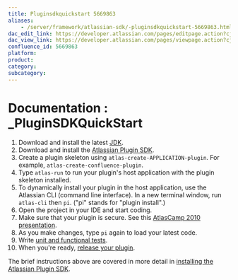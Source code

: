 ```yaml
---
title: Pluginsdkquickstart 5669863
aliases:
    - /server/framework/atlassian-sdk/-pluginsdkquickstart-5669863.html
dac_edit_link: https://developer.atlassian.com/pages/editpage.action?cjm=wozere&pageId=5669863
dac_view_link: https://developer.atlassian.com/pages/viewpage.action?cjm=wozere&pageId=5669863
confluence_id: 5669863
platform:
product:
category:
subcategory:
---
```

# Documentation : \_PluginSDKQuickStart

1.  Download and install the latest <a href="http://java.sun.com/" class="external-link">JDK</a>.
2.  Download and install the <a href="https://maven.atlassian.com/public/com/atlassian/amps/atlassian-plugin-sdk" class="external-link">Atlassian Plugin SDK</a>.
3.  Create a plugin skeleton using `atlas-create-APPLICATION-plugin`. For example, `atlas-create-confluence-plugin`.
4.  Type `atlas-run` to run your plugin's host application with the plugin skeleton installed.
5.  To dynamically install your plugin in the host application, use the Atlassian CLI (command line interface). In a new terminal window, run `atlas-cli` then `pi`. ("pi" stands for "plugin install".)
6.  Open the project in your IDE and start coding.
7.  Make sure that your plugin is secure. See this <a href="http://confluence.atlassian.com/display/ATL/Securing+your+Plugin" class="external-link">AtlasCamp 2010 presentation</a>.
8.  As you make changes, type `pi` again to load your latest code.
9.  Write [unit and functional tests](https://developer.atlassian.com/pages/viewpage.action?pageId=2818653).
10. When you're ready, [release your plugin](/server/framework/atlassian-sdk/packaging-and-releasing-your-plugin).

The brief instructions above are covered in more detail in [installing the Atlassian Plugin SDK](/server/framework/atlassian-sdk/set-up-the-atlassian-plugin-sdk-and-build-a-project).






















































































































































































































































